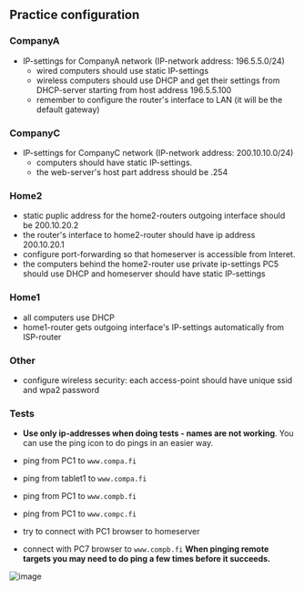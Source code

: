 
## Practice configuration

### CompanyA
- IP-settings for CompanyA network (IP-network address: 196.5.5.0/24)
  - wired computers should use static IP-settings
  - wireless computers should use DHCP and get their settings from DHCP-server starting from host address 196.5.5.100
  - remember to configure the router's interface to LAN (it will be the default gateway)
 
### CompanyC  
- IP-settings for CompanyC network (IP-network address: 200.10.10.0/24)
  - computers should have static IP-settings.
  - the web-server's host part address should be .254
 
### Home2
- static puplic address for the home2-routers outgoing interface should be 200.10.20.2
- the router's interface to home2-router should have ip address 200.10.20.1
- configure port-forwarding so that homeserver is accessible from Interet.
- the computers behind the home2-router use private ip-settings PC5 should use DHCP and homeserver should have static IP-settings

### Home1
- all computers use DHCP
- home1-router gets outgoing interface's IP-settings automatically from ISP-router

### Other 
- configure wireless security: each access-point should have unique ssid and wpa2 password
  

### Tests  
- **Use only ip-addresses when doing tests - names are not working**. You can use the ping icon to do pings in an easier way.  

- ping from PC1 to `www.compa.fi`
- ping from tablet1 to `www.compa.fi`
- ping from PC1 to `www.compb.fi`
- ping from PC1 to `www.compc.fi`
- try to connect with PC1 browser to homeserver
- connect with PC7 browser to `www.compb.fi`
**When pinging remote targets you may need to do ping a few times before it succeeds.**

  


 
  

  
 
    
  




![image](https://github.com/user-attachments/assets/e30dcad2-fd8f-470b-9463-6d73171aa92b)

